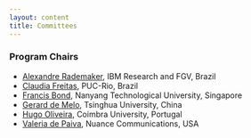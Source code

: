 ```yaml
---
layout: content
title: Committees
---
```


### Program Chairs

- [Alexandre Rademaker](http://arademaker.github.com), IBM Research and FGV, Brazil
- [Claudia Freitas](http://www.letras.puc-rio.br/pag_profs/professores_mariaclaudiafreitas.php), PUC-Rio, Brazil
- [Francis Bond](http://www3.ntu.edu.sg/home/fcbond/), Nanyang Technological University, Singapore 
- [Gerard de Melo](http://www.demelo.org/gerard/), Tsinghua University, China
- [Hugo Oliveira](http://eden.dei.uc.pt/~hroliv/), Coimbra University, Portugal
- [Valeria de Paiva](http://valeriadepaiva.org), Nuance Communications, USA






